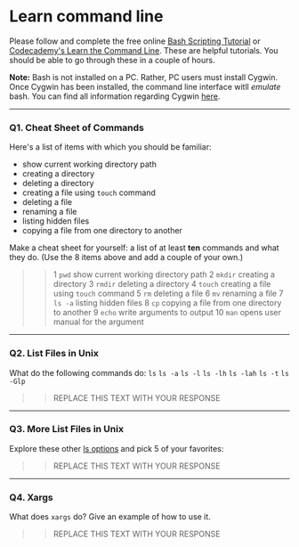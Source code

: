 # Learn command line

Please follow and complete the free online [Bash Scripting Tutorial](https://ryanstutorials.net/bash-scripting-tutorial/) or [Codecademy's Learn the Command Line](https://www.codecademy.com/learn/learn-the-command-line). These are helpful tutorials. You should be able to go through these in a couple of hours.

**Note:** Bash is not installed on a PC. Rather, PC users must install Cygwin. Once Cygwin has been installed, the command line interface witll _emulate_ bash. You can find all information regarding Cygwin [here](https://www.cygwin.com/).

---

### Q1.  Cheat Sheet of Commands

Here's a list of items with which you should be familiar:
* show current working directory path
* creating a directory
* deleting a directory
* creating a file using `touch` command
* deleting a file
* renaming a file
* listing hidden files
* copying a file from one directory to another

Make a cheat sheet for yourself: a list of at least **ten** commands and what they do.  (Use the 8 items above and add a couple of your own.)

> > 1 `pwd` show current working directory path
> > 2 `mkdir` creating a directory
> > 3 `rmdir` deleting a directory
> > 4 `touch` creating a file using `touch` command
> > 5 `rm` deleting a file
> > 6 `mv` renaming a file
> > 7 `ls -a` listing hidden files
> > 8 `cp` copying a file from one directory to another
> > 9 `echo` write arguments to output
> > 10 `man` opens user manual for the argument
---

### Q2.  List Files in Unix

What do the following commands do:
`ls`
`ls -a`
`ls -l`
`ls -lh`
`ls -lah`
`ls -t`
`ls -Glp`

> > REPLACE THIS TEXT WITH YOUR RESPONSE

---

### Q3.  More List Files in Unix

Explore these other [ls options](http://www.techonthenet.com/unix/basic/ls.php) and pick 5 of your favorites:

> > REPLACE THIS TEXT WITH YOUR RESPONSE

---

### Q4.  Xargs

What does `xargs` do? Give an example of how to use it.

> > REPLACE THIS TEXT WITH YOUR RESPONSE



